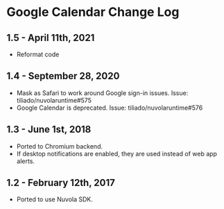 Google Calendar Change Log
==========================

1.5 - April 11th, 2021
----------------------

 * Reformat code

1.4 - September 28, 2020
------------------------

 * Mask as Safari to work around Google sign-in issues. Issue: tiliado/nuvolaruntime#575
 * Google Calendar is deprecated. Issue: tiliado/nuvolaruntime#576

1.3 - June 1st, 2018
--------------------

 * Ported to Chromium backend.
 * If desktop notifications are enabled, they are used instead of web app alerts.

1.2 - February 12th, 2017
-------------------------

  * Ported to use Nuvola SDK.
